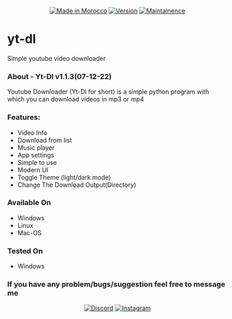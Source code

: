 <p align="center">
<a href="https://youtube.com/swirx"><img title="Made in Morocco" src="https://img.shields.io/badge/Tool-Yt--Dl-green?style=plastic"></a>
<a href="https://youtube.com/swirx"><img title="Version" src="https://img.shields.io/badge/Version-1.1.3-green?style=plastic"></a>
<a href="https://youtube.com/swirx"><img title="Maintainence" src="https://img.shields.io/badge/-Maintained-green?style=plastic"></a>
</p>

# yt-dl

Simple youtube video downloader

### About - Yt-Dl v1.1.3(07-12-22)
Youtube Downloader (Yt-Dl for short) is a simple python program with which you can download videos in mp3 or mp4
### Features:
* Video Info
* Download from list
* Music player
* App settings
* Simple to use
* Modern UI
* Toggle Theme (light/dark mode)
* Change The Download Output(Directory)


### Available On

* Windows
* Linux
* Mac-OS

### Tested On

* Windows


### If you have any problem/bugs/suggestion feel free to message me
<p align="center">
<a href="https://discord.gg/C3ys2Kv"><img title="Discord" src="https://img.shields.io/badge/Discord-blueviolet?style=plastic&logo=discord"></a>
<a href="https://instagram.com/swirx.yt"><img title="Instagram" src="https://img.shields.io/badge/Instagram-ff69b4?style=plastic&logo=instagram"></a>
</p>
